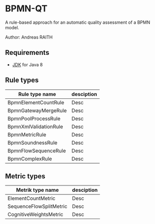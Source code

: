 # BPMN-QT
A rule-based approach for an automatic quality assessment of a BPMN model.

Author: Andreas RAITH

## Requirements
* [JDK](https://openjdk.java.net/install/) for Java 8 

## Rule types
| Rule type name | desciption |
| --- | --- |
| BpmnElementCountRule | Desc |
| BpmnGatewayMergeRule | Desc |
| BpmnPoolProcessRule | Desc |
| BpmnXmlValidationRule | Desc |
| BpmnMetricRule | Desc |
| BpmnSoundnessRule | Desc |
| BpmnFlowSequenceRule | Desc |
| BpmnComplexRule | Desc |

## Metric types
| Metrik type name | desciption |
| --- | --- |
| ElementCountMetric  | Desc |
| SequenceFlowSplitMetric  | Desc |
| CognitiveWeightsMetric  | Desc |
